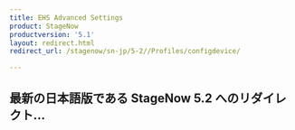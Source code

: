 ```yaml
---
title: EHS Advanced Settings
product: StageNow
productversion: '5.1'
layout: redirect.html
redirect_url: /stagenow/sn-jp/5-2//Profiles/configdevice/

---
```


## 最新の日本語版である StageNow 5.2 へのリダイレクト...







